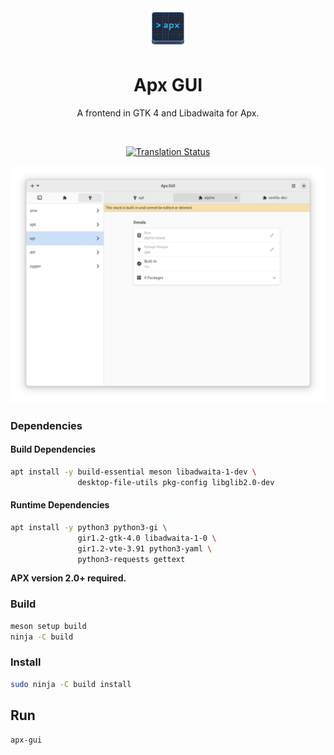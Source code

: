 <div align="center">
    <img src="data/icons/hicolor/scalable/apps/org.vanillaos.ApxGUI.svg" height="64">
    <h1>Apx GUI</h1>
    <p>A frontend in GTK 4 and Libadwaita for Apx.</p>
    <br />

[![Translation Status][weblate-image]][weblate-url]

<img src="data/screenshot.png">
</div>

[weblate-url]: <https://hosted.weblate.org/engage/vanilla-os/>
[weblate-image]: <https://hosted.weblate.org/widgets/vanilla-os/-/apx-gui/svg-badge.svg>

### Dependencies

#### Build Dependencies

```bash
apt install -y build-essential meson libadwaita-1-dev \
               desktop-file-utils pkg-config libglib2.0-dev
```

#### Runtime Dependencies

```bash
apt install -y python3 python3-gi \
               gir1.2-gtk-4.0 libadwaita-1-0 \
               gir1.2-vte-3.91 python3-yaml \
               python3-requests gettext
```

**APX version 2.0+ required.**

### Build

```bash
meson setup build
ninja -C build
```

### Install

```bash
sudo ninja -C build install
```

## Run

```bash
apx-gui
```
